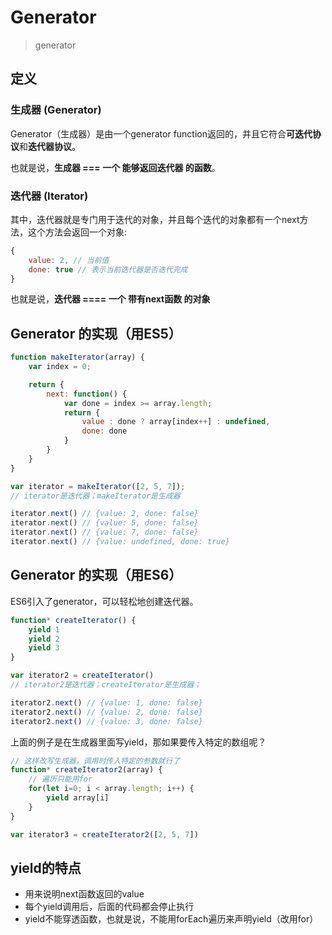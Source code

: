 # Generator
> generator

## 定义
### 生成器 (Generator)
Generator（生成器）是由一个generator function返回的，并且它符合**可迭代协议**和**迭代器协议**。

也就是说，**生成器 === 一个 能够返回迭代器 的函数**。

### 迭代器 (Iterator)
其中，迭代器就是专门用于迭代的对象，并且每个迭代的对象都有一个next方法，这个方法会返回一个对象:
```js
{
    value: 2, // 当前值
    done: true // 表示当前迭代器是否迭代完成
}
```
也就是说，**迭代器 ==== 一个 带有next函数 的对象**

## Generator 的实现（用ES5）
```js
function makeIterator(array) {
    var index = 0;

    return {
        next: function() {
            var done = index >= array.length;
            return {
                value : done ? array[index++] : undefined,
                done: done
            }
        }
    }
}

var iterator = makeIterator([2, 5, 7]); 
// iterator是迭代器；makeIterator是生成器

iterator.next() // {value: 2, done: false}
iterator.next() // {value: 5, done: false}
iterator.next() // {value: 7, done: false}
iterator.next() // {value: undefined, done: true}
```

## Generator 的实现（用ES6）
ES6引入了generator，可以轻松地创建迭代器。

```js
function* createIterator() {
    yield 1
    yield 2
    yield 3
}

var iterator2 = createIterator()
// iterator2是迭代器；createIterator是生成器；

iterator2.next() // {value: 1, done: false}
iterator2.next() // {value: 2, done: false}
iterator2.next() // {value: 3, done: false}
```
上面的例子是在生成器里面写yield，那如果要传入特定的数组呢？
```js
// 这样改写生成器，调用时传入特定的参数就行了
function* createIterator2(array) {
    // 遍历只能用for
    for(let i=0; i < array.length; i++) {
        yield array[i]
    }
}

var iterator3 = createIterator2([2, 5, 7])
```

## yield的特点
 * 用来说明next函数返回的value
 * 每个yield调用后，后面的代码都会停止执行
 * yield不能穿透函数，也就是说，不能用forEach遍历来声明yield（改用for）
